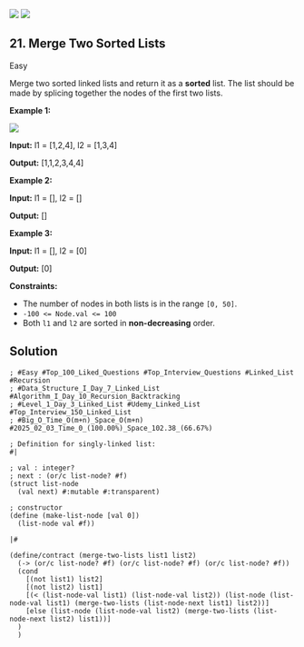 [![](https://img.shields.io/github/stars/LeetCode-in-Racket/LeetCode-in-Racket?label=Stars&style=flat-square)](https://github.com/LeetCode-in-Racket/LeetCode-in-Racket)
[![](https://img.shields.io/github/forks/LeetCode-in-Racket/LeetCode-in-Racket?label=Fork%20me%20on%20GitHub%20&style=flat-square)](https://github.com/LeetCode-in-Racket/LeetCode-in-Racket/fork)

## 21\. Merge Two Sorted Lists

Easy

Merge two sorted linked lists and return it as a **sorted** list. The list should be made by splicing together the nodes of the first two lists.

**Example 1:**

![](https://assets.leetcode.com/uploads/2020/10/03/merge_ex1.jpg)

**Input:** l1 = [1,2,4], l2 = [1,3,4]

**Output:** [1,1,2,3,4,4]

**Example 2:**

**Input:** l1 = [], l2 = []

**Output:** []

**Example 3:**

**Input:** l1 = [], l2 = [0]

**Output:** [0]

**Constraints:**

*   The number of nodes in both lists is in the range `[0, 50]`.
*   `-100 <= Node.val <= 100`
*   Both `l1` and `l2` are sorted in **non-decreasing** order.

## Solution

```racket
; #Easy #Top_100_Liked_Questions #Top_Interview_Questions #Linked_List #Recursion
; #Data_Structure_I_Day_7_Linked_List #Algorithm_I_Day_10_Recursion_Backtracking
; #Level_1_Day_3_Linked_List #Udemy_Linked_List #Top_Interview_150_Linked_List
; #Big_O_Time_O(m+n)_Space_O(m+n) #2025_02_03_Time_0_(100.00%)_Space_102.38_(66.67%)

; Definition for singly-linked list:
#|

; val : integer?
; next : (or/c list-node? #f)
(struct list-node
  (val next) #:mutable #:transparent)

; constructor
(define (make-list-node [val 0])
  (list-node val #f))

|#

(define/contract (merge-two-lists list1 list2)
  (-> (or/c list-node? #f) (or/c list-node? #f) (or/c list-node? #f))
  (cond 
    [(not list1) list2]
    [(not list2) list1]
    [(< (list-node-val list1) (list-node-val list2)) (list-node (list-node-val list1) (merge-two-lists (list-node-next list1) list2))]
    [else (list-node (list-node-val list2) (merge-two-lists (list-node-next list2) list1))]
  )
  )
```